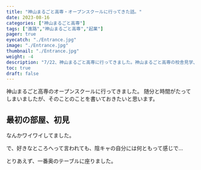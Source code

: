 ```yaml
---
title: "神山まるごと高専・オープンスクールに行ってきた話。"
date: 2023-08-16
categories: ["神山まるごと高専"]
tags: ["進路","神山まるごと高専","起業"]
pager: true
eyecatch: "./Entrance.jpg"
image: "./Entrance.jpg"
thumbnail: "./Entrance.jpg"
weight: -4
description: "7/22、神山まるごと高専に行ってきました。神山まるごと高専の校舎見学、素晴らしかったです！"
toc: true
draft: false
---
```

神山まるごと高専のオープンスクールに行ってきました。
随分と時間がたってしまいましたが、そのことのことを書いておきたいと思います。

## 最初の部屋、初見
なんかワイワイしてました。

で、好きなところへって言われても、陰キャの自分には何ともって感じで...

とりあえず、一番奥のテーブルに座りました。

